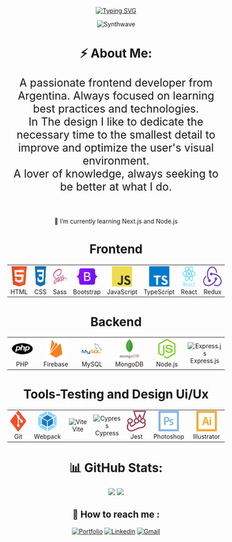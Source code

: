 <div align="center">
    
<a href="https://git.io/typing-svg"><img src="https://readme-typing-svg.demolab.com?font=Roboto+Mono&weight=300&size=25&pause=1000&color=4ECCA3&center=true&width=450&height=80&lines=Frontend+Developer;1+%2B+year+of+working+experience;Being+passionate+and+creative" alt="Typing SVG" /></a>
    
<img src="https://media.giphy.com/media/v1.Y2lkPTc5MGI3NjExYWYyNjY4MzJkZGRjN2ZmMDFkZmU4NmUzNzZiZDE1ZmIwYTU5MDAyNyZjdD1n/MuTQ5B5HV1kjUWdJ3b/giphy.gif" alt="Synthwave" height="300" width="500">
 </div> 
 
 <h1 align="center">⚡️ About Me:</h1>

<div align="center">
        <p style="font-size: 25px;">A passionate frontend developer from Argentina. Always focused on learning best practices and technologies.</br>
        In The design I like to dedicate the necessary time to the smallest detail to improve and optimize the user's visual environment. </br>
            A lover of knowledge, always seeking to be better at what I do.</p>
    <br><p>🌱 I’m currently learning Next.js and Node.js</p>
</div>


<h1 align="center">Frontend</h1>
<table>
  <tr>
    <td align="center" width="96">
      <a>
        <img src="https://github.com/devicons/devicon/blob/master/icons/html5/html5-original.svg" width="48" height="48" alt="HTML" />
      </a>
      <br>HTML
    </td>
    <td align="center" width="96">
      <a>
        <img src="https://github.com/devicons/devicon/blob/master/icons/css3/css3-plain.svg" width="48" height="48" alt="CSS" />
      </a>
      <br>CSS
    </td>
    <td align="center" width="96">
      <a >
        <img src="https://github.com/devicons/devicon/blob/master/icons/sass/sass-original.svg" width="48" height="48" alt="Sass" />
      </a>
      <br>Sass
    </td>
    <td align="center" width="96">
      <a >
        <img src="https://raw.githubusercontent.com/devicons/devicon/master/icons/bootstrap/bootstrap-original.svg" width="48" height="48" alt="Bootstrap" />
      </a>
      <br>Bootstrap
    </td>
    <td align="center" width="96">
      <a>
        <img src="https://github.com/devicons/devicon/blob/master/icons/javascript/javascript-original.svg" width="48" height="48" alt="JavaScript" />
      </a>
      <br>JavaScript
    </td>
        <td align="center" width="96">
      <a>
        <img src="https://github.com/devicons/devicon/blob/master/icons/typescript/typescript-plain.svg" width="48" height="48" alt="TypeScript" />
      </a>
      <br>TypeScript
    </td>
    <td align="center" width="96">
      <a>
        <img src="https://github.com/devicons/devicon/blob/master/icons/react/react-original-wordmark.svg" width="48" height="48" alt="React" />
      </a>
      <br>React
    </td>
    <td align="center" width="96">
      <a>
        <img src="https://raw.githubusercontent.com/devicons/devicon/master/icons/redux/redux-original.svg" width="48" height="48" alt="Redux" />
      </a>
      <br>Redux
    </td>
  </tr>
</table>

<h1 align="center">Backend</h1>
<table>
  <tr>
    <td align="center"  width="96">
      <a>
        <img src="https://github.com/devicons/devicon/blob/master/icons/php/php-plain.svg" width="48" height="48" alt="PHP" />
      </a>
      <br>PHP
    </td>
    <td align="center"  width="96">
      <a>
        <img src="https://raw.githubusercontent.com/devicons/devicon/master/icons/firebase/firebase-plain.svg" width="48" height="48" alt="Firebase" />
      </a>
      <br>Firebase
    </td>
    <td align="center" width="96">
      <a>
        <img src="https://github.com/devicons/devicon/blob/master/icons/mysql/mysql-original-wordmark.svg" width="48" height="48" alt="MySQL" />
      </a>
      <br>MySQL
    </td>
    <td align="center" width="96">
      <a >
        <img src="https://github.com/devicons/devicon/blob/master/icons/mongodb/mongodb-original-wordmark.svg" width="48" height="48" alt="MongoDB" />
      </a>
      <br>MongoDB
    </td>    
    <td align="center" width="96">
      <a>
        <img src="https://raw.githubusercontent.com/devicons/devicon/master/icons/nodejs/nodejs-plain.svg" width="48" height="48" alt="Node.js" />
      </a>
      <br>Node.js
    </td>
    <td align="center" width="96">
      <a>
        <img src="https://media.zeemly.com/zeemly/product/expressjs.png" width="48" height="48" alt="Express.js" />
      </a>
      <br>Express.js
    </td>
  </tr>
</table>

<h1 align="center">Tools-Testing and Design Ui/Ux</h1>
<table>
  <tr>
    <td align="center"  width="96">
      <a>
        <img src="https://github.com/devicons/devicon/blob/master/icons/git/git-original.svg" width="48" height="48" alt="Git" />
      </a>
      <br>Git
    </td>
    <td align="center"  width="96">
      <a>
        <img src="https://raw.githubusercontent.com/devicons/devicon/1119b9f84c0290e0f0b38982099a2bd027a48bf1/icons/webpack/webpack-original.svg" width="48" height="48" alt="Webpack" />
      </a>
      <br>Webpack
    </td>
    <td align="center"  width="96">
      <a>
        <img src="https://upload.wikimedia.org/wikipedia/commons/thumb/f/f1/Vitejs-logo.svg/1039px-Vitejs-logo.svg.png" width="48" height="48" alt="Vite" />
      </a>
      <br>Vite
    </td>
    <td align="center" width="96">
      <a>
        <img src="https://pics.freeicons.io/uploads/icons/png/3556671901536211770-512.png" width="48" height="48" alt="Cypress" />
      </a>
      <br>Cypress
    </td>
    <td align="center" width="96">
      <a >
        <img src="https://raw.githubusercontent.com/devicons/devicon/master/icons/jest/jest-plain.svg" width="48" height="48" alt="Jest" />
      </a>
      <br>Jest
    </td>    
    <td align="center" width="96">
      <a>
        <img src="https://raw.githubusercontent.com/devicons/devicon/master/icons/photoshop/photoshop-line.svg" width="48" height="48" alt="Photoshop" />
      </a>
      <br>Photoshop
    </td>
    <td align="center" width="96">
      <a>
        <img src="https://raw.githubusercontent.com/devicons/devicon/master/icons/illustrator/illustrator-line.svg" width="48" height="48" alt="Illustrator" />
      </a>
      <br>Illustrator
    </td>    
  </tr>
</table>



<div align="center">
    <h1>📊 GitHub Stats:</h1>
    
![](https://github-readme-stats.vercel.app/api?username=Lean-98&theme=gotham&hide_border=false&include_all_commits=false&count_private=false)
![](https://github-readme-stats.vercel.app/api/top-langs/?username=Lean-98&theme=gotham&hide_border=false&include_all_commits=false&count_private=false&layout=compact)
<!-- ![](https://github-readme-streak-stats.herokuapp.com/?user=Lean-98&theme=gotham&hide_border=false)<br/> -->


<!-- [![](https://visitcount.itsvg.in/api?id=Lean-98&icon=5&color=3)](https://visitcount.itsvg.in) -->
 
 ## 🔗 How to reach me :
 [![Portfolio](https://img.shields.io/badge/my_portfolio-000?style=for-the-badge&logo=ko-fi&logoColor=white)](https://portfolio-leandropiazza.netlify.app/)
 [![Linkedin](https://img.shields.io/badge/linkedin-0A66C2?style=for-the-badge&logo=linkedin&logoColor=white)](https://www.linkedin.com/in/leandro-piazza23)
 <a href="mailto:lean.piazza988@gmail.com" target="_blank"><img alt="Gmail" src="https://img.shields.io/badge/Gmail-D14836?style=for-the-badge&logo=gmail&logoColor=white"></a>
</div>


